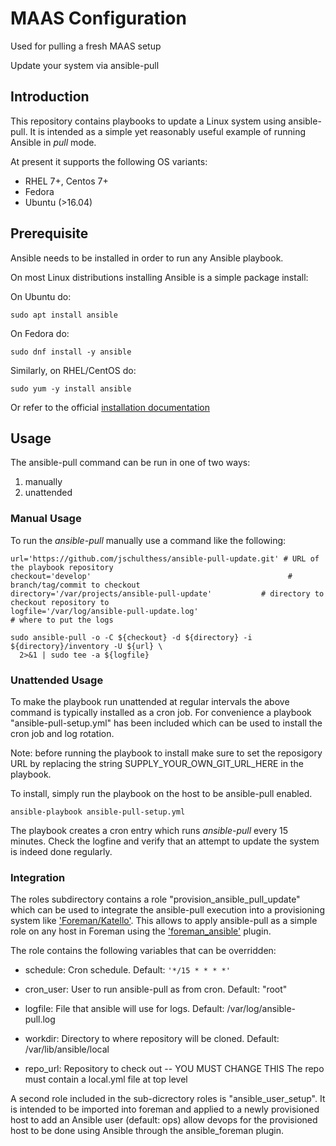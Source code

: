 # MAAS Configuration

Used for pulling a fresh MAAS setup

Update your system via ansible-pull

## Introduction

This repository contains playbooks to update a Linux system using ansible-pull. It is intended as a simple yet reasonably useful example of running Ansible in _pull_ mode.

At present it supports the following OS variants:

- RHEL 7+, Centos 7+
- Fedora
- Ubuntu (>16.04)

## Prerequisite

Ansible needs to be installed in order to run any Ansible playbook.

On most Linux distributions installing Ansible is a simple package install:

On Ubuntu do:
```
sudo apt install ansible
```

On Fedora do:
```
sudo dnf install -y ansible
```

Similarly, on RHEL/CentOS do:
```
sudo yum -y install ansible
```

Or refer to the official [installation documentation](http://docs.ansible.com/ansible/intro_installation.html)

## Usage

The ansible-pull command can be run in one of two ways:

1. manually
2. unattended

### Manual Usage

To run the *ansible-pull* manually use a command like the following:

```
url='https://github.com/jschulthess/ansible-pull-update.git' # URL of the playbook repository
checkout='develop'                                            # branch/tag/commit to checkout
directory='/var/projects/ansible-pull-update'           # directory to checkout repository to
logfile='/var/log/ansible-pull-update.log'                            # where to put the logs

sudo ansible-pull -o -C ${checkout} -d ${directory} -i ${directory}/inventory -U ${url} \
  2>&1 | sudo tee -a ${logfile}
```

### Unattended Usage

To make the playbook run unattended at regular intervals the above command is typically installed as a cron job.
For convenience a playbook "ansible-pull-setup.yml" has been included which can be used to install the cron job and log rotation.

Note: before running the playbook to install make sure to set the reposigory URL by replacing the string SUPPLY_YOUR_OWN_GIT_URL_HERE in the playbook.

To install, simply run the playbook on the host to be ansible-pull enabled.

```
ansible-playbook ansible-pull-setup.yml
```

The playbook creates a cron entry which runs _ansible-pull_ every 15 minutes. Check the logfine and verify that an attempt to update the system is indeed done regularly.

### Integration

The roles subdirectory contains a role "provision_ansible_pull_update" which can be used to integrate the ansible-pull execution into a provisioning system like ['Foreman/Katello'](https://theforeman.org/).
This allows to apply ansible-pull as a simple role on any host in Foreman using the ['foreman_ansible'](https://github.com/theforeman/foreman_ansible) plugin.

The role contains the following variables that can be overridden:

  * schedule: Cron schedule. Default: ```'*/15 * * * *'```

  * cron_user: User to run ansible-pull as from cron. Default: "root"

  * logfile: File that ansible will use for logs. Default: /var/log/ansible-pull.log

  * workdir: Directory to where repository will be cloned. Default: /var/lib/ansible/local

  * repo_url: Repository to check out -- YOU MUST CHANGE THIS
              The repo must contain a local.yml file at top level

A second role included in the sub-dicrectory roles is "ansible_user_setup". It is intended to be imported into foreman and applied to a newly provisioned host to add an Ansible user (default: ops) allow devops for the provisioned host to be done using Ansible through the ansible_foreman plugin.
